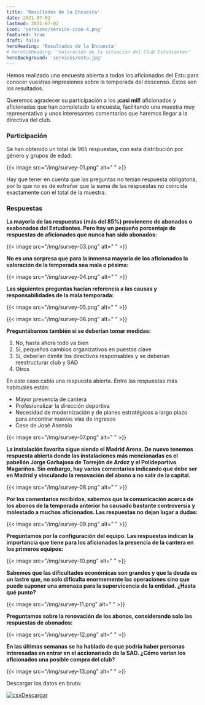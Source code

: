 ```yaml
---
title: 'Resultados de la Encuesta'
date: 2021-07-02
lastmod: 2021-07-02
icon: 'services/service-icon-4.png'
featured: true
draft: false
heroHeading: 'Resultados de la Encuesta'
# heroSubHeading: 'Valoración de la situación del Club Estudiantes'
heroBackground: 'services/estu.jpg'
---
```


Hemos realizado una encuesta abierta a todos los aficionados del Estu para conocer vuestras impresiones sobre la temporada del descenso. Estos son los resultados.

Queremos agradecer su participación a los **¡casi mil!** aficionados y aficionadas que han completado la encuesta, facilitando una muestra muy representativa y unos interesantes comentarios que haremos llegar a la directiva del club.

### Participación

Se han obtenido un total de 965 respuestas, con esta distribución por género y grupos de edad:

{{< image src="/img/survey-01.png" alt=" " >}}

Hay que tener en cuenta que las preguntas no tenían respuesta obligatoria, por lo que no es de extrañar que la suma de las respuestas no coincida exactamente con el total de la muestra.

### Respuestas

**La mayoría de las respuestas (más del 85%) provienene de abonados o exabonados del Estudiantes. Pero hay un pequeño porcentaje de respuestas de aficionados que nunca han sido abonados:**

{{< image src="/img/survey-03.png" alt=" " >}}

**No es una sorpresa que para la inmensa mayoría de los aficionados la valoración de la temporada sea mala o pésima:**

{{< image src="/img/survey-04.png" alt=" " >}}

**Las siguientes preguntas hacían referencia a las causas y responsabilidades de la mala temporada:**

{{< image src="/img/survey-05.png" alt=" " >}}

{{< image src="/img/survey-06.png" alt=" " >}}

**Preguntábamos también si se deberían tomar medidas:**

1. No, hasta ahora todo va bien
2. Si, pequeños cambios organizativos en puestos clave
3. Sí, deberían dimitir los directivos responsables y se deberían reestructurar club y SAD
4. Otros

En este caso cabía una respuesta abierta. Entre las respuestas más habituales están:

* Mayor presencia de cantera
* Profesionalizar la dirección deportiva
* Necesidad de modernización y de planes estratégicos a largo plazo para encontrar nuevas vías de ingresos
* Cese de José Asensio

{{< image src="/img/survey-07.png" alt=" " >}}

**La instalación favorita sigue siendo el Madrid Arena. De nuevo tenemos respuesta abierta donde las instalaciones más mencionadas es el pabellón Jorge Garbajosa de Torrejón de Ardoz y el Polideportivo Magariños. Sin embargo, hay varios comentarios indicando que debe ser en Madrid y vinculando la renovación del abono a no salir de la capital.**

{{< image src="/img/survey-08.png" alt=" " >}}

**Por los comentarios recibidos, sabemos que la comunicación acerca de los abonos de la temporada anterior ha causado bastante controversia y molestado a muchos aficionados. Las respuestas no dejan lugar a dudas:**

{{< image src="/img/survey-09.png" alt=" " >}}

**Preguntamos por la configuración del equipo. Las respuestas indican la importancia que tiene para los aficionados la presencia de la cantera en los primeros equipos:**

{{< image src="/img/survey-10.png" alt=" " >}}

**Sabemos que las dificultades económicas son grandes y que la deuda es un lastre que, no solo dificulta enormemente las operaciones sino que puede suponer una amenaza para la supervicencia de la entidad. ¿Hasta qué punto?** 

{{< image src="/img/survey-11.png" alt=" " >}}

**Preguntamos sobre la renovación de los abonos, considerando solo las respuestas de abonados:**

{{< image src="/img/survey-12.png" alt=" " >}}

**En las últimas semanas se ha hablado de que podría haber personas interesadas en entrar en el accionariado de la SAD. ¿Cómo verían los aficionados una posible compra del club?**

{{< image src="/img/survey-13.png" alt=" " >}}

Descargar los datos en bruto:

[![csv](/services/csv-icon.png)Descargar](/docs/raw-survey-results.csv)


